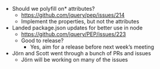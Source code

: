 * Should we polyfill on* attributes?
  * https://github.com/jquery/pep/issues/214
  * Implement the properties, but not the attributes
* Landed package.json updates for better use in node
  * https://github.com/jquery/PEP/issues/223
  * Good to release?
    * Yes, aim for a release before next week’s meeting
* Jörn and Scott went through a bunch of PRs and issues
  * Jörn will be working on many of the issues
